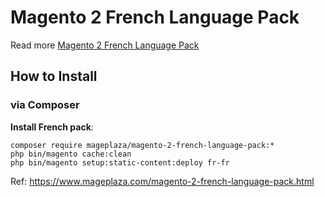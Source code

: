 # Magento 2 French Language Pack

Read more [Magento 2 French Language Pack](https://www.mageplaza.com/magento-2-french-language-pack.html)

## How to Install


### via Composer

**Install French pack**:

```
composer require mageplaza/magento-2-french-language-pack:*
php bin/magento cache:clean
php bin/magento setup:static-content:deploy fr-fr

```


Ref: https://www.mageplaza.com/magento-2-french-language-pack.html

